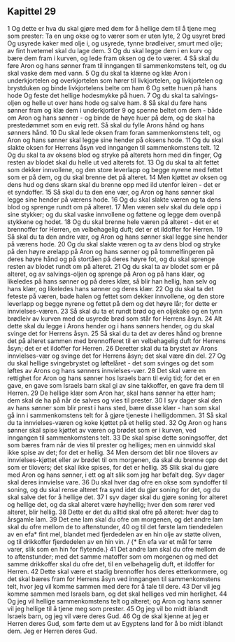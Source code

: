 ## Kapittel 29

1 Og dette er hva du skal gjøre med dem for å hellige dem til å tjene meg som prester: Ta en ung okse og to værer som er uten lyte,
2 Og usyret brød Og usyrede kaker med olje i, og usyrede, tynne brødleiver, smurt med olje; av fint hvetemel skal du lage dem.
3 Og du skal legge dem i en kurv og bære dem fram i kurven, og lede fram oksen og de to værer.
4 Så skal du føre Aron og hans sønner fram til inngangen til sammenkomstens telt, og du skal vaske dem med vann.
5 Og du skal ta klærne og klæ Aron i underkjortelen og overkjortelen som hører til livkjortelen, og livkjortelen og brystduken og binde livkjortelens belte om ham
6 Og sette huen på hans hode Og feste det hellige hodesmykke på huen.
7 Og du skal ta salvings-oljen og helle ut over hans hode og salve ham.
8 Så skal du føre hans sønner fram og klæ dem i underkjortler
9 og spenne beltet om dem - både om Aron og hans sønner - og binde de høye huer på dem, og de skal ha prestedømmet som en evig rett. Så skal du fylle Arons hånd og hans sønners hånd.
10 Du skal lede oksen fram foran sammenkomstens telt, og Aron og hans sønner skal legge sine hender på oksens hode.
11 Og du skal slakte oksen for Herrens åsyn ved inngangen til sammenkomstens telt.
12 Og du skal ta av oksens blod og stryke på alterets horn med din finger, Og resten av blodet skal du helle ut ved alterets fot.
13 Og du skal ta alt fettet som dekker innvollene, og den store leverlapp og begge nyrene med fettet som er på dem, og du skal brenne det på alteret.
14 Men kjøttet av oksen og dens hud og dens skarn skal du brenne opp med ild utenfor leiren - det er et syndoffer.
15 Så skal du ta den ene vær, og Aron og hans sønner skal legge sine hender på værens hode.
16 Og du skal slakte væren og ta dens blod og sprenge rundt om på alteret.
17 Men væren selv skal du dele opp i sine stykker; og du skal vaske innvollene og føttene og legge dem ovenpå stykkene og hodet.
18 Og du skal brenne hele væren på alteret - det er et brennoffer for Herren, en velbehagelig duft; det er et ildoffer for Herren.
19 Så skal du ta den andre vær, og Aron og hans sønner skal legge sine hender på værens hode.
20 Og du skal slakte væren og ta av dens blod og stryke på den høyre ørelapp på Aron og hans sønner og på tommelfingeren på deres høyre hånd og på stortåen på deres høyre fot, og du skal sprenge resten av blodet rundt om på alteret.
21 Og du skal ta av blodet som er på alteret, og av salvings-oljen og sprenge på Aron og på hans klær, og likeledes på hans sønner og på deres klær, så blir han hellig, han selv og hans klær, og likeledes hans sønner og deres klær.
22 Og du skal ta det feteste på væren, bade halen og fettet som dekker innvollene, og den store leverlapp og begge nyrene og fettet på dem og det høyre lår; for dette er innvielses-væren.
23 Så skal du ta et rundt brød og en oljekake og en tynn brødleiv av kurven med de usyrede brød som står for Herrens åsyn.
24 Alt dette skal du legge i Arons hender og i hans sønners hender, og du skal svinge det for Herrens åsyn.
25 Så skal du ta det av deres hånd og brenne det på alteret sammen med brennofferet til en velbehagelig duft for Herrens åsyn; det er et ildoffer for Herren.
26 Deretter skal du ta brystet av Arons innvielses-vær og svinge det for Herrens åsyn; det skal være din del.
27 Og du skal hellige svingebrystet og løftelåret - det som svinges og det som løftes av Arons og hans sønners innvielses-vær.
28 Det skal være en rettighet for Aron og hans sønner hos Israels barn til evig tid; for det er en gave, en gave som Israels barn skal gi av sine takkoffer, en gave fra dem til Herren.
29 De hellige klær som Aron har, skal hans sønner ha etter ham; dem skal de ha på når de salves og vies til prester.
30 I syv dager skal den av hans sønner som blir prest i hans sted, bære disse klær - han som skal gå inn i sammenkomstens telt for å gjøre tjeneste i helligdommen.
31 Så skal du ta innvielses-væren og koke kjøttet på et hellig sted.
32 Og Aron og hans sønner skal spise kjøttet av væren og brødet som er i kurven, ved inngangen til sammenkomstens telt.
33 De skal spise dette soningsoffer, det som bæres fram når de vies til prester og helliges; men en uinnvidd skal ikke spise av det; for det er hellig.
34 Men dersom det blir noe tilovers av innvielses-kjøttet eller av brødet til om morgenen, da skal du brenne opp det som er tilovers; det skal ikke spises, for det er hellig.
35 Slik skal du gjøre med Aron og hans sønner, i ett og alt slik som jeg har befalt deg. Syv dager skal deres innvielse vare.
36 Du skal hver dag ofre en okse som syndoffer til soning, og du skal rense alteret fra synd idet du gjør soning for det, og du skal salve det for å hellige det.
37 I syv dager skal du gjøre soning for alteret og hellige det, og da skal alteret være høyhellig; hver den som rører ved alteret, blir hellig.
38 Dette er det du alltid skal ofre på alteret: hver dag to årsgamle lam.
39 Det ene lam skal du ofre om morgenen, og det andre lam skal du ofre mellom de to aftenstunder,
40 og til det første lam tiendedelen av en efa* fint mel, blandet med fjerdedelen av en hin olje av støtte oliven, og til drikkoffer fjerdedelen av en hin vin. / {* En efa var et mål for tørre varer, slik som en hin for flytende.}
41 Det andre lam skal du ofre mellom de to aftenstunder; med det samme matoffer som om morgenen og med det samme drikkoffer skal du ofre det, til en velbehagelig duft, et ildoffer for Herren.
42 Dette skal være et stadig brennoffer hos deres etterkommere, og det skal bæres fram for Herrens åsyn ved inngangen til sammenkomstens telt, hvor jeg vil komme sammen med dere for å tale til dere.
43 Der vil jeg komme sammen med Israels barn, og det skal helliges ved min herlighet.
44 Og jeg vil hellige sammenkomstens telt og alteret; og Aron og hans sønner vil jeg hellige til å tjene meg som prester.
45 Og jeg vil bo midt iblandt Israels barn, og jeg vil være deres Gud.
46 Og de skal kjenne at jeg er Herren deres Gud, som førte dem ut av Egyptens land for å bo midt iblandt dem. Jeg er Herren deres Gud.
